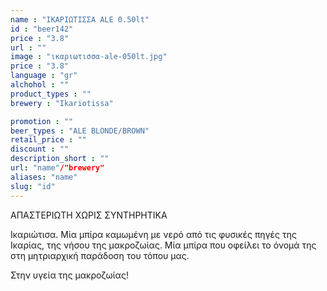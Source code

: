 ```yaml
---
name : "ΙΚΑΡΙΩΤΙΣΣΑ ALE 0.50lt"
id : "beer142"
price : "3.8"
url : ""
image : "ικαριωτισσα-ale-050lt.jpg"
price : "3.8"
language : "gr"
alchohol : ""
product_types : ""
brewery : "Ikariotissa"

promotion : ""
beer_types : "ALE BLONDE/BROWN"
retail_price : ""
discount : ""
description_short : ""
url: "name"/"brewery"
aliases: "name"
slug: "id"
---
```


ΑΠΑΣΤΕΡΙΩΤΗ ΧΩΡΙΣ ΣΥΝΤΗΡΗΤΙΚΑ

Ικαριώτισα. Μία μπίρα καμωμένη με νερό από τις φυσικές πηγές της Ικαρίας, της νήσου της μακροζωίας. Μία μπίρα που οφείλει το όνομά της στη μητριαρχική παράδοση του τόπου μας.

Στην υγεία της μακροζωίας!